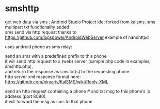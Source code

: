 # smshttp
get web data via sms  ;  Android Studio Project ide; forked from kalsms, sms multipart txt functionality added<br>
sms send via http request thanks to https://github.com/lopspower/AndroidWebServer example of nanohttpd<br>

uses android phone as sms relay:

send an sms with a predefined prefix to this phone<br>
it will send http request to a (web) server  (sample php code in examples; smshttp.php),<br>
and return the response as sms txt(s) to the requesting phone<br>
http server xml response format here: https://github.com/niryariv/KalSMS/wiki/Reply-XML<br>

send an http request containing a phone # and txt msg to this phone's ip address (port 8080),<br>
it will forward the msg as sms to that phone<br>
